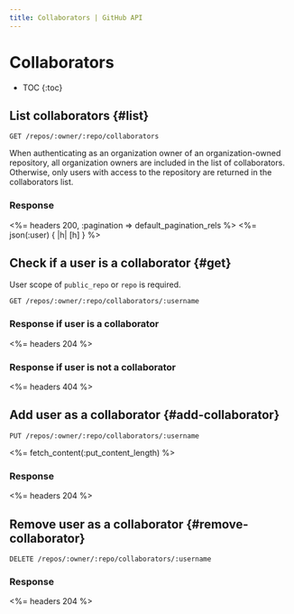 ```yaml
---
title: Collaborators | GitHub API
---
```


# Collaborators

* TOC
{:toc}

## List collaborators {#list}

    GET /repos/:owner/:repo/collaborators

When authenticating as an organization owner of an organization-owned
repository, all organization owners are included in the list of collaborators.
Otherwise, only users with access to the repository are returned in the
collaborators list.

### Response

<%= headers 200, :pagination => default_pagination_rels %>
<%= json(:user) { |h| [h] } %>

## Check if a user is a collaborator {#get}

User scope of `public_repo` or `repo` is required.

    GET /repos/:owner/:repo/collaborators/:username

### Response if user is a collaborator

<%= headers 204 %>

### Response if user is not a collaborator

<%= headers 404 %>

## Add user as a collaborator {#add-collaborator}

    PUT /repos/:owner/:repo/collaborators/:username

<%= fetch_content(:put_content_length) %>

### Response

<%= headers 204 %>

## Remove user as a collaborator {#remove-collaborator}

    DELETE /repos/:owner/:repo/collaborators/:username

### Response

<%= headers 204 %>
